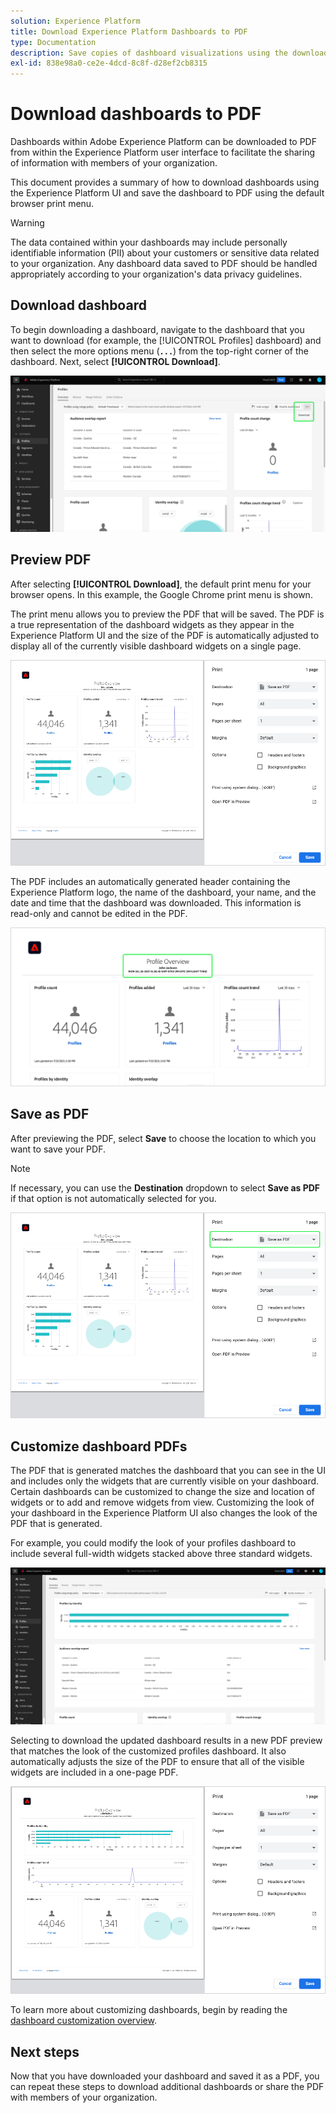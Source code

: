 ```yaml
---
solution: Experience Platform
title: Download Experience Platform Dashboards to PDF
type: Documentation
description: Save copies of dashboard visualizations using the download-to-PDF feature available within the Experience Platform UI.
exl-id: 838e98a0-ce2e-4dcd-8c8f-d28ef2cb8315
---
```

# Download dashboards to PDF

Dashboards within Adobe Experience Platform can be downloaded to PDF from within the Experience Platform user interface to facilitate the sharing of information with members of your organization. 

This document provides a summary of how to download dashboards using the Experience Platform UI and save the dashboard to PDF using the default browser print menu. 

>[!WARNING]
>
>The data contained within your dashboards may include personally identifiable information (PII) about your customers or sensitive data related to your organization. Any dashboard data saved to PDF should be handled appropriately according to your organization's data privacy guidelines.

## Download dashboard

To begin downloading a dashboard, navigate to the dashboard that you want to download (for example, the [!UICONTROL Profiles] dashboard) and then select the more options menu (**`...`**) from the top-right corner of the dashboard. Next, select **[!UICONTROL Download]**.

![The Experience Platform Profiles dashboard with the ellipsis and Download dropdown highlighted.](images/download/download-button.png)

## Preview PDF

After selecting **[!UICONTROL Download]**, the default print menu for your browser opens. In this example, the Google Chrome print menu is shown.

The print menu allows you to preview the PDF that will be saved. The PDF is a true representation of the dashboard widgets as they appear in the Experience Platform UI and the size of the PDF is automatically adjusted to display all of the currently visible dashboard widgets on a single page. 

![The Profile overview displayed on a single page format with the Print options panel to the right.](images/download/download-chrome-print.png)

The PDF includes an automatically generated header containing the Experience Platform logo, the name of the dashboard, your name, and the date and time that the dashboard was downloaded. This information is read-only and cannot be edited in the PDF.

![A close up of the print preview with the automatically generated header highlighted.](images/download/download-pdf.png)

## Save as PDF

After previewing the PDF, select **Save** to choose the location to which you want to save your PDF.

>[!NOTE]
>
>If necessary, you can use the **Destination** dropdown to select **Save as PDF** if that option is not automatically selected for you. 

![The Profile overview displayed on a single page format with the Destination dropdown Save as PDF printing option highlighted.](images/download/download-chrome-print-destination.png)

## Customize dashboard PDFs

The PDF that is generated matches the dashboard that you can see in the UI and includes only the widgets that are currently visible on your dashboard. Certain dashboards can be customized to change the size and location of widgets or to add and remove widgets from view. Customizing the look of your dashboard in the Experience Platform UI also changes the look of the PDF that is generated.

For example, you could modify the look of your profiles dashboard to include several full-width widgets stacked above three standard widgets.

![The Profile dashboard demonstrating elongated widget displays.](images/download/download-modify.png)

Selecting to download the updated dashboard results in a new PDF preview that matches the look of the customized profiles dashboard. It also automatically adjusts the size of the PDF to ensure that all of the visible widgets are included in a one-page PDF.

![The Profile overview displayed on a single page format with the Print options panel to the right.](images/download/download-chrome-print-modified.png)

To learn more about customizing dashboards, begin by reading the [dashboard customization overview](customize/overview.md).

## Next steps

Now that you have downloaded your dashboard and saved it as a PDF, you can repeat these steps to download additional dashboards or share the PDF with members of your organization.
